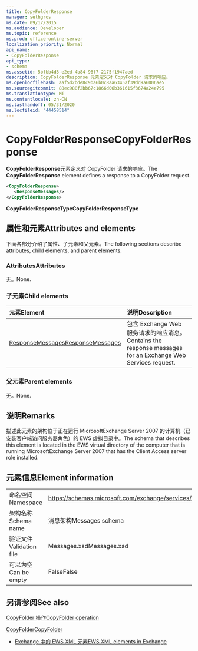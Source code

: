 ```yaml
---
title: CopyFolderResponse
manager: sethgros
ms.date: 09/17/2015
ms.audience: Developer
ms.topic: reference
ms.prod: office-online-server
localization_priority: Normal
api_name:
- CopyFolderResponse
api_type:
- schema
ms.assetid: 5bfbb4d3-e2ed-4b84-96f7-2175f1947aed
description: CopyFolderResponse 元素定义对 CopyFolder 请求的响应。
ms.openlocfilehash: aaf5d2bde8c9ba6b0c8aa6345af39dd9a6006ae5
ms.sourcegitcommit: 88ec988f2bb67c1866d06b361615f3674a24e795
ms.translationtype: MT
ms.contentlocale: zh-CN
ms.lasthandoff: 05/31/2020
ms.locfileid: "44458514"
---
```

# <a name="copyfolderresponse"></a><span data-ttu-id="d03a5-103">CopyFolderResponse</span><span class="sxs-lookup"><span data-stu-id="d03a5-103">CopyFolderResponse</span></span>

<span data-ttu-id="d03a5-104">**CopyFolderResponse**元素定义对 CopyFolder 请求的响应。</span><span class="sxs-lookup"><span data-stu-id="d03a5-104">The **CopyFolderResponse** element defines a response to a CopyFolder request.</span></span> 
  
```xml
<CopyFolderResponse>
   <ResponseMessages/>
</CopyFolderResponse>
```

 <span data-ttu-id="d03a5-105">**CopyFolderResponseType**</span><span class="sxs-lookup"><span data-stu-id="d03a5-105">**CopyFolderResponseType**</span></span>
## <a name="attributes-and-elements"></a><span data-ttu-id="d03a5-106">属性和元素</span><span class="sxs-lookup"><span data-stu-id="d03a5-106">Attributes and elements</span></span>

<span data-ttu-id="d03a5-107">下面各部分介绍了属性、子元素和父元素。</span><span class="sxs-lookup"><span data-stu-id="d03a5-107">The following sections describe attributes, child elements, and parent elements.</span></span>
  
### <a name="attributes"></a><span data-ttu-id="d03a5-108">Attributes</span><span class="sxs-lookup"><span data-stu-id="d03a5-108">Attributes</span></span>

<span data-ttu-id="d03a5-109">无。</span><span class="sxs-lookup"><span data-stu-id="d03a5-109">None.</span></span>
  
### <a name="child-elements"></a><span data-ttu-id="d03a5-110">子元素</span><span class="sxs-lookup"><span data-stu-id="d03a5-110">Child elements</span></span>

|<span data-ttu-id="d03a5-111">**元素**</span><span class="sxs-lookup"><span data-stu-id="d03a5-111">**Element**</span></span>|<span data-ttu-id="d03a5-112">**说明**</span><span class="sxs-lookup"><span data-stu-id="d03a5-112">**Description**</span></span>|
|:-----|:-----|
|[<span data-ttu-id="d03a5-113">ResponseMessages</span><span class="sxs-lookup"><span data-stu-id="d03a5-113">ResponseMessages</span></span>](responsemessages.md) <br/> |<span data-ttu-id="d03a5-114">包含 Exchange Web 服务请求的响应消息。</span><span class="sxs-lookup"><span data-stu-id="d03a5-114">Contains the response messages for an Exchange Web Services request.</span></span>  <br/> |
   
### <a name="parent-elements"></a><span data-ttu-id="d03a5-115">父元素</span><span class="sxs-lookup"><span data-stu-id="d03a5-115">Parent elements</span></span>

<span data-ttu-id="d03a5-116">无。</span><span class="sxs-lookup"><span data-stu-id="d03a5-116">None.</span></span>
  
## <a name="remarks"></a><span data-ttu-id="d03a5-117">说明</span><span class="sxs-lookup"><span data-stu-id="d03a5-117">Remarks</span></span>

<span data-ttu-id="d03a5-118">描述此元素的架构位于正在运行 MicrosoftExchange Server 2007 的计算机（已安装客户端访问服务器角色）的 EWS 虚拟目录中。</span><span class="sxs-lookup"><span data-stu-id="d03a5-118">The schema that describes this element is located in the EWS virtual directory of the computer that is running MicrosoftExchange Server 2007 that has the Client Access server role installed.</span></span>
  
## <a name="element-information"></a><span data-ttu-id="d03a5-119">元素信息</span><span class="sxs-lookup"><span data-stu-id="d03a5-119">Element information</span></span>

|||
|:-----|:-----|
|<span data-ttu-id="d03a5-120">命名空间</span><span class="sxs-lookup"><span data-stu-id="d03a5-120">Namespace</span></span>  <br/> |https://schemas.microsoft.com/exchange/services/2006/messages  <br/> |
|<span data-ttu-id="d03a5-121">架构名称</span><span class="sxs-lookup"><span data-stu-id="d03a5-121">Schema name</span></span>  <br/> |<span data-ttu-id="d03a5-122">消息架构</span><span class="sxs-lookup"><span data-stu-id="d03a5-122">Messages schema</span></span>  <br/> |
|<span data-ttu-id="d03a5-123">验证文件</span><span class="sxs-lookup"><span data-stu-id="d03a5-123">Validation file</span></span>  <br/> |<span data-ttu-id="d03a5-124">Messages.xsd</span><span class="sxs-lookup"><span data-stu-id="d03a5-124">Messages.xsd</span></span>  <br/> |
|<span data-ttu-id="d03a5-125">可以为空</span><span class="sxs-lookup"><span data-stu-id="d03a5-125">Can be empty</span></span>  <br/> |<span data-ttu-id="d03a5-126">False</span><span class="sxs-lookup"><span data-stu-id="d03a5-126">False</span></span>  <br/> |
   
## <a name="see-also"></a><span data-ttu-id="d03a5-127">另请参阅</span><span class="sxs-lookup"><span data-stu-id="d03a5-127">See also</span></span>



[<span data-ttu-id="d03a5-128">CopyFolder 操作</span><span class="sxs-lookup"><span data-stu-id="d03a5-128">CopyFolder operation</span></span>](copyfolder-operation.md)
  
[<span data-ttu-id="d03a5-129">CopyFolder</span><span class="sxs-lookup"><span data-stu-id="d03a5-129">CopyFolder</span></span>](copyfolder.md)


- [<span data-ttu-id="d03a5-130">Exchange 中的 EWS XML 元素</span><span class="sxs-lookup"><span data-stu-id="d03a5-130">EWS XML elements in Exchange</span></span>](ews-xml-elements-in-exchange.md)

